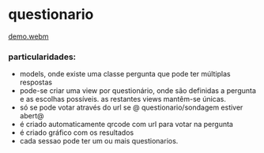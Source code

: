 # questionario

[demo.webm](https://user-images.githubusercontent.com/42048382/183799790-d7b60f89-3129-4ee3-9fe9-fcd54b98acdf.webm)

### particularidades:
* models, onde existe uma classe pergunta que pode ter múltiplas respostas
* pode-se criar uma view por questionário, onde são definidas a pergunta e as escolhas possíveis. as restantes views mantêm-se únicas.
* só se pode votar através do url se @ questionario/sondagem estiver abert@ 
* é criado automaticamente qrcode com url para votar na pergunta
* é criado gráfico com os resultados
* cada sessao pode ter um ou mais questionarios. 
